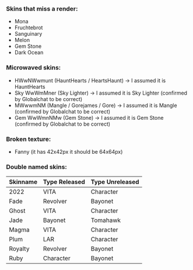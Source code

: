 ### Skins that miss a render:
- Mona
- Fruchtebrot
- Sanguinary
- Melon
- Gem Stone
- Dark Ocean

### Microwaved skins:
- HWwNWwmunt (HauntHearts / HeartsHaunt) -> I assumed it is HauntHearts
- Sky WwWmMner (Sky Lighter) -> I assumed it is Sky Lighter (confirmed by Globalchat to be correct)
- MWwwmNM  (Mangle / Gorejames / Gore) -> I assumed it is Mangle (confirmed by Globalchat to be correct)
- Gem WwWmnNMw (Gem Stone) -> I assumed it is Gem Stone (confirmed by Globalchat to be correct)

### Broken texture:
- Fanny (it has 42x42px it should be 64x64px)

### Double named skins:
| Skinname | Type Released | Type Unreleased |
|----------|---------------|-----------------|
| 2022     | VITA          | Character       |
| Fade     | Revolver      | Bayonet         |
| Ghost    | VITA          | Character       |
| Jade     | Bayonet       | Tomahawk        |
| Magma    | VITA          | Character       |
| Plum     | LAR           | Character       |
| Royalty  | Revolver      | Bayonet         |
| Ruby     | Character     | Bayonet         |
